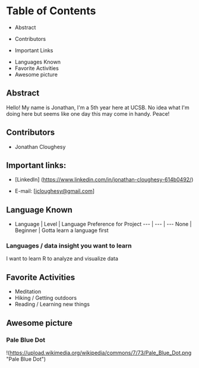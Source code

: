 # Table of Contents

  * Abstract
  - Contributors
  + Important Links
  * Languages Known
  * Favorite Activities
  * Awesome picture

## Abstract
Hello! My name is Jonathan, I'm a 5th year here at UCSB. No idea what I'm doing here but seems like one day this may come in handy. Peace!

## Contributors
  - Jonathan Cloughesy

## Important links:

  - [LinkedIn] (https://www.linkedin.com/in/jonathan-cloughesy-614b0492/)

  - E-mail: [jcloughesy@gmail.com]

## Language Known

  - Language | Level | Language Preference for Project
  --- | --- | ---
  None | Beginner | Gotta learn a language first

### Languages / data insight you want to learn

  I want to learn R to analyze and visualize data

## Favorite Activities
  - Meditation
  - Hiking / Getting outdoors
  - Reading / Learning new things

## Awesome picture

### Pale Blue Dot
!(https://upload.wikimedia.org/wikipedia/commons/7/73/Pale_Blue_Dot.png "Pale Blue Dot")
